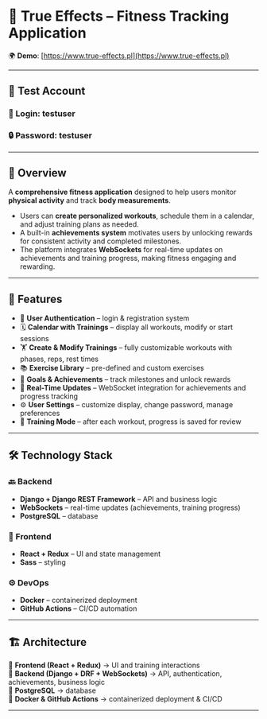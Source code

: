 # 💪 True Effects – Fitness Tracking Application  

🌍 **Demo**: [https://www.true-effects.pl](https://www.true-effects.pl)  

---

## 🔑 Test Account
### 👤 Login: **testuser**  
### 🔒 Password: **testuser**  

---

## 📖 Overview  

A **comprehensive fitness application** designed to help users monitor **physical activity** and track **body measurements**.  
- Users can **create personalized workouts**, schedule them in a calendar, and adjust training plans as needed.  
- A built-in **achievements system** motivates users by unlocking rewards for consistent activity and completed milestones.  
- The platform integrates **WebSockets** for real-time updates on achievements and training progress, making fitness engaging and rewarding.  

---

## 🚀 Features  

- 🔑 **User Authentication** – login & registration system  
- 🗓️ **Calendar with Trainings** – display all workouts, modify or start sessions  
- 🏋️ **Create & Modify Trainings** – fully customizable workouts with phases, reps, rest times  
- 📚 **Exercise Library** – pre-defined and custom exercises  
- 🎯 **Goals & Achievements** – track milestones and unlock rewards  
- 🔴 **Real-Time Updates** – WebSocket integration for achievements and progress tracking  
- ⚙️ **User Settings** – customize display, change password, manage preferences  
- 💪 **Training Mode** – after each workout, progress is saved for review  

---

## 🛠️ Technology Stack  

### 🔙 Backend
- **Django + Django REST Framework** – API and business logic  
- **WebSockets** – real-time updates (achievements, training progress)  
- **PostgreSQL** – database  

### 🎨 Frontend
- **React + Redux** – UI and state management  
- **Sass** – styling  

### ⚙️ DevOps
- **Docker** – containerized deployment  
- **GitHub Actions** – CI/CD automation  

---

## 🏗️ Architecture  

🔹 **Frontend (React + Redux)** → UI and training interactions  
🔹 **Backend (Django + DRF + WebSockets)** → API, authentication, achievements, business logic  
🔹 **PostgreSQL** → database  
🔹 **Docker & GitHub Actions** → containerized deployment & CI/CD  

---
